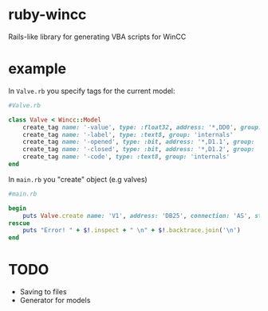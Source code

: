 # ruby-wincc
Rails-like library for generating VBA scripts for WinCC

# example

In `Valve.rb` you specify tags for the current model:

```ruby
#Valve.rb

class Valve < Wincc::Model
    create_tag name: '-value', type: :float32, address: '*,DD0', group: 'externals'
    create_tag name: '-label', type: :text8, group: 'internals'
    create_tag name: '-opened', type: :bit, address: '*,D1.1', group: 'externals'
    create_tag name: '-closed', type: :bit, address: '*,D1.2', group: 'externals'
    create_tag name: '-code', type: :text8, group: 'internals'
end
```
In `main.rb` you "create" object (e.g valves)

```ruby
#main.rb

begin
    puts Valve.create name: 'V1', address: 'DB25', connection: 'AS', start_value: { '-label' => 'Some label', '-code' => 'Some code' }
rescue 
    puts "Error! " + $!.inspect + " \n" + $!.backtrace.join('\n')
end
```

# TODO
* Saving to files
* Generator for models